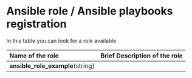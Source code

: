 ﻿# Ansible role / Ansible playbooks registration

In this table you can look for a role available

Name of the role | Brief Description of the role
|:-------------------|:------------------|
__ansible_role_example__(string) | |